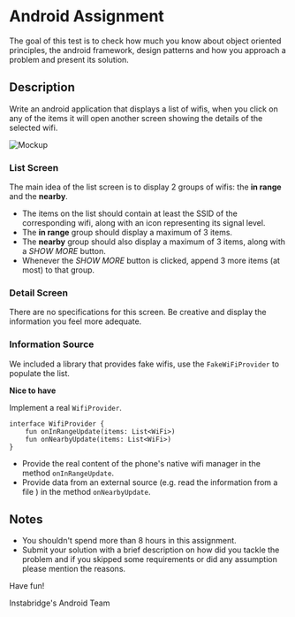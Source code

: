 # Android Assignment
The goal of this test is to check how much you know about object oriented principles, the android framework, 
design patterns and how you approach a problem and present its solution.

## Description
Write an android application that displays a list of wifis, when you click on any of the items it will open another screen 
showing the details of the selected wifi.

![Mockup](https://github.com/Instabridge/android-assignment/blob/master/images/mock.png)

### List Screen
The main idea of the list screen is to display 2 groups of wifis: the **in range** and the **nearby**.

* The items on the list should contain at least the SSID of the corresponding wifi, along with an icon representing its signal level.
* The **in range** group should display a maximum of 3 items.
* The **nearby** group should also display a maximum of 3 items, along with a _SHOW MORE_ button.
* Whenever the _SHOW MORE_ button is clicked, append 3 more items (at most) to that group.

### Detail Screen
There are no specifications for this screen. Be creative and display the information you feel more adequate.

### Information Source
We included a library that provides fake wifis, use the `FakeWiFiProvider` to populate the list.

**Nice to have**

Implement a real `WifiProvider`.
```
interface WifiProvider {
    fun onInRangeUpdate(items: List<WiFi>)
    fun onNearbyUpdate(items: List<WiFi>)
}
```
- Provide the real content of the phone's native wifi manager in the method `onInRangeUpdate`.
- Provide data from an external source (e.g. read the information from a file ) in the method `onNearbyUpdate`.

## Notes
- You shouldn't spend more than 8 hours in this assignment.
- Submit your solution with a brief description on how did you tackle the problem and if you skipped some requirements or did any assumption please mention the reasons.

Have fun!

Instabridge's Android Team
